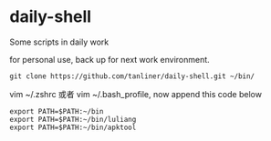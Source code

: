 # daily-shell
Some scripts in daily work

for personal use, back up for next work environment.
```
git clone https://github.com/tanliner/daily-shell.git ~/bin/
```
vim ~/.zshrc 或者 vim ~/.bash_profile, now append this code below
```
export PATH=$PATH:~/bin
export PATH=$PATH:~/bin/luliang
export PATH=$PATH:~/bin/apktool
```
